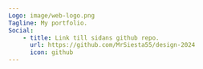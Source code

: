 ```yaml
---
Logo: image/web-logo.png
Tagline: My portfolio.
Social:
    - title: Link till sidans github repo.
      url: https://github.com/MrSiesta55/design-2024
      icon: github
---
```

